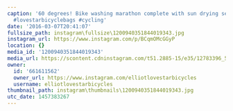 ```yaml
---
caption: '60 degrees! Bike washing marathon complete with sun drying service. #bikemechanic
  #lovestarbicyclebags #cycling'
date: '2016-03-07T20:41:07'
fullsize_path: instagram\fullsize\1200940351844019343.jpg
instagram_url: https://www.instagram.com/p/BCqmOMcGGyP
location: {}
media_id: '1200940351844019343'
media_url: https://scontent.cdninstagram.com/t51.2885-15/e35/12783396_591874077637247_524932243_n.jpg?ig_cache_key=MTIwMDk0MDM1MTg0NDAxOTM0Mw%3D%3D.2
owner:
  id: '661611562'
  owner_url: https://www.instagram.com/elliotlovestarbicycles
  username: elliotlovestarbicycles
thumbnail_path: instagram\thumbnails\1200940351844019343.jpg
utc_date: 1457383267
---
```

